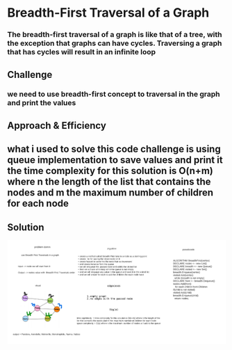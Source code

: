 # Breadth-First Traversal of a Graph
### The breadth-first traversal of a graph is like that of a tree, with the exception that graphs can have cycles. Traversing a graph that has cycles will result in an infinite loop
<!-- Short summary or background information -->

## Challenge
### we need to use breadth-first concept to traversal in the graph and print the values
<!-- Description of the challenge -->

## Approach & Efficiency

## what i used to solve this code challenge is using queue implementation to save values and print it the time complexity for this solution is O(n+m) where n the length of the list that contains the nodes and m the  maximum number of children for each node

<!-- What approach did you take? Why? What is the Big O space/time for this approach? -->

## Solution
![whiteboard](../assets/breadth-first.png)
<!-- Embedded whiteboard image -->
